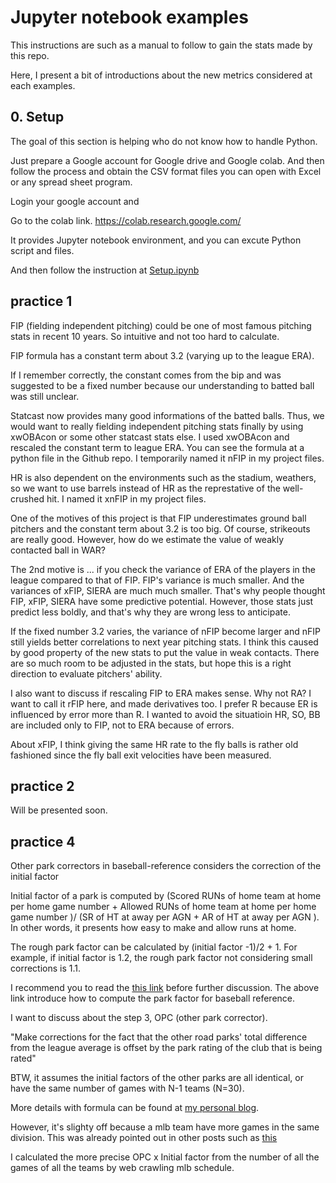 # Jupyter notebook examples 

This instructions are such as a manual to follow to gain the stats made by this repo. 

Here, I present a bit of introductions about the new metrics considered at each examples. 


## 0. Setup 

The goal of this section is helping who do not know how to handle Python. 

Just prepare a Google account for Google drive and Google colab. And then follow the process and obtain the CSV format files you can open with Excel or any spread sheet program.    

Login your google account and 

Go to the colab link. https://colab.research.google.com/

It provides Jupyter notebook environment, and you can excute Python script and files. 

And then follow the instruction at [Setup.ipynb](https://github.com/physhik/baseball_lab/blob/master/practice/Setup.ipynb)


## practice 1

FIP (fielding independent pitching) could be one of most famous pitching stats in recent 10 years. So intuitive and not too hard to calculate. 

FIP formula has a constant term about 3.2 (varying up to the league ERA).

If I remember correctly, the constant comes from the bip and was suggested to be a fixed number because our understanding to batted ball was still unclear. 

Statcast now provides many good informations of the batted balls. Thus, we would want to really fielding independent pitching stats finally by using xwOBAcon or some other statcast stats else. I used xwOBAcon and rescaled the constant term to league ERA. You can see the formula at a python file in the Github repo. I temporarily named it nFIP in my project files. 

HR is also dependent on the environments such as the stadium, weathers, so we want to use barrels instead of HR as the represtative of the well-crushed hit. I named it xnFIP in my project files. 


One of the motives of this project is that FIP underestimates ground ball pitchers and the constant term about 3.2 is too big. Of course, strikeouts are really good. However, how do we estimate the value of weakly contacted ball in WAR?

The 2nd motive is ... if you check the variance of ERA of the players in the league compared to that of FIP. FIP's variance is much smaller. And the variances of xFIP, SIERA are much much smaller. That's why people thought FIP, xFIP, SIERA have some predictive potential. However, those stats just predict less boldly, and that's why they are wrong less to anticipate.

If the fixed number 3.2 varies, the variance of nFIP become larger and nFIP still yields better correlations to next year pitching stats. I think this caused by good property of the new stats to put the value in weak contacts. There are so much room to be adjusted in the stats, but hope this is a right direction to evaluate pitchers' ability. 

I also want to discuss if rescaling FIP to ERA makes sense. Why not RA? I want to call it rFIP here, and made derivatives too.  I prefer R because ER is influenced by error more than R. I wanted to avoid the situatioin HR, SO, BB are included only to FIP, not to ERA because of errors.

About xFIP, I think giving the same HR rate to the fly balls is rather old fashioned since the fly ball exit velocities have been measured.

## practice 2

Will be presented soon. 


## practice 4 

Other park correctors in baseball-reference considers the correction of the initial factor 

Initial factor of a park is computed by (Scored RUNs of home team at home per home game number + Allowed RUNs of home team at home per home game number )/ (SR of HT at away per AGN + AR of HT at away per AGN ). In other words, it presents how easy to make and allow runs at home.

The rough park factor can be calculated by (initial factor -1)/2 + 1. For example, if initial factor is 1.2, the rough park factor not considering small corrections is 1.1.

I recommend you to read the [this link](https://www.baseball-reference.com/about/parkadjust.shtml) before further discussion. The above link introduce how to compute the park factor for baseball reference. 

I want to discuss about the step 3, OPC (other park corrector).

"Make corrections for the fact that the other road parks' total difference from the league average is offset by the park rating of the club that is being rated"

BTW, it assumes the initial factors of the other parks are all identical, or have the same number of games with N-1 teams (N=30).

More details with formula can be found at [my personal blog](http://physhik.com/opc/).

However, it's slighty off because a mlb team have more games in the same division. This was already pointed out in other posts such as [this](https://www.reddit.com/r/Sabermetrics/comments/4kjlw9/are_park_factors_real/) 

I calculated the more precise OPC x Initial factor from the number of all the games of all the teams by web crawling mlb schedule.
